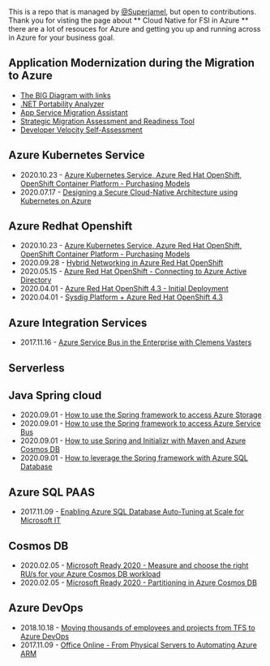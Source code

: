 This is a repo that is managed by [@Superjamel](https://www.github.com/superjamel), but open to contributions. Thank you for visting the page about ** Cloud Native for FSI in Azure ** there are a lot of resouces for Azure and getting you up and running across in Azure for your business goal.

## Application Modernization during the Migration to Azure

- [The BIG Diagram with links](/modernize)
- [.NET Portability Analyzer](https://docs.microsoft.com/dotnet/standard/analyzers/portability-analyzer)
- [App Service Migration Assistant](https://appmigration.microsoft.com/)
- [Strategic Migration Assessment and Readiness Tool](https://docs.microsoft.com/assessments/?mode=pre-assessment&session=local)
- [Developer Velocity Self-Assessment](https://developervelocityassessment.com/)

## Azure Kubernetes Service
- 2020.10.23 - [Azure Kubernetes Service, Azure Red Hat OpenShift, OpenShift Container Platform - Purchasing Models](https://youtu.be/2KJdA9Su82c)
- 2020.07.17 - [Designing a Secure Cloud-Native Architecture using Kubernetes on Azure](https://youtu.be/fZlw1tfik-A)

## Azure Redhat Openshift
- 2020.10.23 - [Azure Kubernetes Service, Azure Red Hat OpenShift, OpenShift Container Platform - Purchasing Models](https://youtu.be/2KJdA9Su82c)
- 2020.09.28 - [Hybrid Networking in Azure Red Hat OpenShift](https://www.youtube.com/watch?v=G4VCzeu7K9k)
- 2020.05.15 - [Azure Red Hat OpenShift - Connecting to Azure Active Directory](https://www.youtube.com/watch?v=uqTHphjkolM)
- 2020.04.01 - [Azure Red Hat OpenShift 4.3 - Initial Deployment](https://www.youtube.com/watch?v=r6eZuEDmofs)
- 2020.04.01 - [Sysdig Platform + Azure Red Hat OpenShift 4.3](https://www.youtube.com/watch?v=RL5JaEDTKYs)

## Azure Integration Services
- 2017.11.16 - [Azure Service Bus in the Enterprise with Clemens Vasters](https://www.youtube.com/watch?v=8oWyEkTlQic)
 
## Serverless

## Java Spring cloud
- 2020.09.01 - [How to use the Spring framework to access Azure Storage](https://youtu.be/d4SfosPWz8s)
- 2020.09.01 - [How to use the Spring framework to access Azure Service Bus](https://youtu.be/3zoDqgjjT6E)
- 2020.09.01 - [How to use Spring and Initializr with Maven and Azure Cosmos DB](https://youtu.be/IWQboyBohEI)
- 2020.09.01 - [How to leverage the Spring framework with Azure SQL Database](https://youtu.be/RG6UqPJdqIs)

## Azure SQL PAAS
- 2017.11.09 - [Enabling Azure SQL Database Auto-Tuning at Scale for Microsoft IT](https://www.youtube.com/watch?v=hmYL5wyJnfA)
 
## Cosmos DB
- 2020.02.05 - [Microsoft Ready 2020 - Measure and choose the right RU/s for your Azure Cosmos DB workload](https://youtu.be/r0uFsPrBoIU)
- 2020.02.05 - [Microsoft Ready 2020 - Partitioning in Azure Cosmos DB](https://youtu.be/B3nkidWMy_M)

## Azure DevOps
- 2018.10.18 - [Moving thousands of employees and projects from TFS to Azure DevOps](https://www.youtube.com/watch?v=YXdrkNtFG0A)
- 2017.11.09 - [Office Online - From Physical Servers to Automating Azure ARM](https://www.youtube.com/watch?v=5UstGhMMfYs) 
